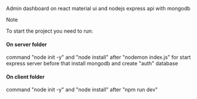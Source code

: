 Admin dashboard on react material ui and nodejs express api with mongodb

> [!NOTE]
> To start the project you need to run:

#### On server folder
command "node init -y" and "node install"
after "nodemon index.js" for start express server
before that install mongodb and create "auth" database

#### On client folder
command "node init -y" and "node install"
after "npm run dev"
